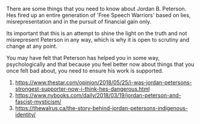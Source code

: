 There are some things that you need to know about Jordan B. Peterson. Hes fired up an entire generation of 'Free Speech Warriors' based on lies, misrepresentation
and in the pursuit of financial gain only. 

Its important that this is an attempt to shine the light on the truth and not misrepresent Peterson in any way, which is why it is open to scrutiny and change at
any point. 

You may have felt that Peterson has helped you in some way, psychologically and that because you feel better now about things that you once felt bad about, you
need to ensure his work is supported. 


1. https://www.thestar.com/opinion/2018/05/25/i-was-jordan-petersons-strongest-supporter-now-i-think-hes-dangerous.html
2. https://www.nybooks.com/daily/2018/03/19/jordan-peterson-and-fascist-mysticism/
3. https://thewalrus.ca/the-story-behind-jordan-petersons-indigenous-identity/
